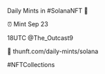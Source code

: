 Daily Mints in #SolanaNFT 🚀

⏰ Mint Sep 23

18UTC @The_Outcast9

🔗 thunft.com/daily-mints/solana

#NFTCollections